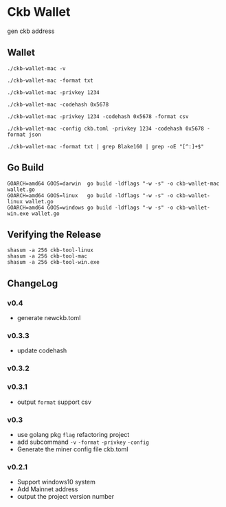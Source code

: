 # Ckb Wallet
gen ckb address

## Wallet

```
./ckb-wallet-mac -v

./ckb-wallet-mac -format txt

./ckb-wallet-mac -privkey 1234

./ckb-wallet-mac -codehash 0x5678

./ckb-wallet-mac -privkey 1234 -codehash 0x5678 -format csv

./ckb-wallet-mac -config ckb.toml -privkey 1234 -codehash 0x5678 -format json

```

`./ckb-wallet-mac -format txt | grep Blake160 | grep -oE "[^:]+$"`


## Go Build

```
GOARCH=amd64 GOOS=darwin  go build -ldflags "-w -s" -o ckb-wallet-mac wallet.go
GOARCH=amd64 GOOS=linux   go build -ldflags "-w -s" -o ckb-wallet-linux wallet.go
GOARCH=amd64 GOOS=windows go build -ldflags "-w -s" -o ckb-wallet-win.exe wallet.go
```

## Verifying the Release

```
shasum -a 256 ckb-tool-linux
shasum -a 256 ckb-tool-mac
shasum -a 256 ckb-tool-win.exe
```

## ChangeLog

### v0.4
- generate newckb.toml

### v0.3.3
- update codehash

### v0.3.2

### v0.3.1
- output `format` support csv

### v0.3
- use golang pkg `flag` refactoring project
- add subcommand `-v` `-format` `-privkey` `-config`
- Generate the miner config file ckb.toml

### v0.2.1
- Support windows10 system
- Add Mainnet address
- output the project version number
